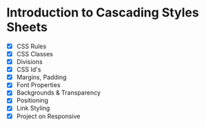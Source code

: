 # Introduction to Cascading Styles Sheets


- [x] CSS Rules
- [x] CSS Classes
- [x] Divisions
- [x] CSS Id's
- [x] Margins, Padding
- [x] Font Properties
- [x] Backgrounds & Transparency
- [x] Positioning
- [x] Link Styling
- [x] Project on Responsive 
